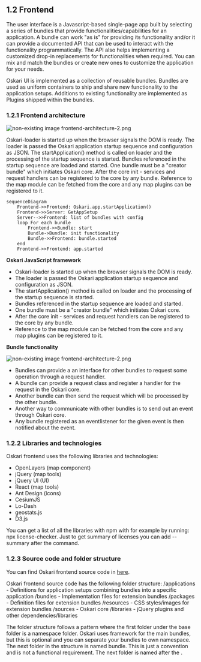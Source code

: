 ## 1.2 Frontend

The user interface is a Javascript-based single-page app built by selecting a series of bundles that provide functionalities/capabilities for an application. A bundle can work "as is" for providing its functionality and/or it can provide a documented API that can be used to interact with the functionality programmatically. The API also helps implementing a customized drop-in replacements for functionalities when required. You can mix and match the bundles or create new ones to customize the application for your needs.

Oskari UI is implemented as a collection of reusable bundles. Bundles are used as uniform containers to ship and share new functionality to the application setups. Additions to existing functionality are implemented as Plugins shipped within the bundles.

### 1.2.1 Frontend architecture

![non-existing image frontend-architecture-2.png](frontend-architecture-1.png)

Oskari-loader is started up when the browser signals the DOM is ready. The loader is passed the Oskari application startup sequence and configuration as JSON. The startApplication() method is called on loader and the processing of the startup sequence is started. Bundles referenced in the startup sequence are loaded and started. One bundle must be a "creator bundle" which initiates Oskari core. After the core init - services and request handlers can be registered to the core by any bundle. Reference to the map module can be fetched from the core and any map plugins can be registered to it.

```mermaid
sequenceDiagram
    Frontend->>Frontend: Oskari.app.startApplication()
    Frontend->>Server: GetAppSetup
    Server-->>Frontend: list of bundles with config
    loop For each bundle
        Frontend->>Bundle: start
        Bundle->Bundle: init functionality
        Bundle->>Frontend: bundle.started
    end
    Frontend->>Frontend: app.started
```

**Oskari JavaScript framework**

* Oskari-loader is started up when the browser signals the DOM is ready.
* The loader is passed the Oskari application startup sequence and configuration as JSON.
* The startApplication() method is called on loader and the processing of the startup sequence is started.
* Bundles referenced in the startup sequence are loaded and started.
* One bundle must be a "creator bundle" which initiates Oskari core.
* After the core init - services and request handlers can be registered to the core by any bundle.
* Reference to the map module can be fetched from the core and any map plugins can be registered to it.

**Bundle functionality**

![non-existing image frontend-architecture-2.png](frontend-architecture-2.png)

* Bundles can provide a an interface for other bundles to request some operation through a request handler.
* A bundle can provide a request class and register a handler for the request in the Oskari core.
* Another bundle can then send the request which will be processed by the other bundle.
* Another way to communicate with other bundles is to send out an event through Oskari core.
* Any bundle registered as an eventlistener for the given event is then notified about the event.

### 1.2.2 Libraries and technologies

Oskari frontend uses the following libraries and technologies:

* OpenLayers (map component)
* jQuery (map tools)
* jQuery UI (UI)
* React (map tools)
* Ant Design (icons)
* CesiumJS
* Lo-Dash
* geostats.js
* D3.js

You can get a list of all the libraries with npm with for example by running: npx license-checker. Just to get summary of licenses you can add --summary after the command.

### 1.2.3 Source code and folder structure

You can find Oskari frontend source code in [here](https://github.com/oskariorg/oskari-frontend).

Oskari frontend source code has the following folder structure:
/applications - Definitions for application setups combining bundles into a specific application
/bundles - Implementation files for extension bundles
/packages - Definition files for extension bundles
/resources - CSS styles/images for extension bundles
/sources - Oskari core
/libraries - jQuery plugins and other dependencies/libraries

The folder structure follows a pattern where the first folder under the base folder is a namespace folder. Oskari uses framework for the main bundles, but this is optional and you can separate your bundles to own namespace. The next folder in the structure is named bundle. This is just a convention and is not a functional requirement. The next folder is named after the <bundle-identifier>.